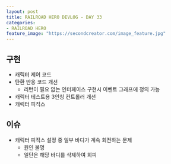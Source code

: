 ```yaml
---
layout: post
title: RAILROAD HERO DEVLOG - DAY 33
categories:
- RAILROAD HERO
feature_image: "https://secondcreator.com/image_feature.jpg"
---
```


## 구현
- 캐릭터 제어 코드
- 탄환 반응 코드 개선
  - 리턴이 필요 없는 인터페이스 구현시 이벤트 그래프에 정의 가능
- 캐릭터 테스트용 3인칭 컨트롤러 개선
- 캐릭터 피직스

## 이슈
- 캐릭터 피직스 설정 중 일부 바디가 계속 회전하는 문제
  - 원인 불명
  - 일단은 해당 바디를 삭제하여 회피
